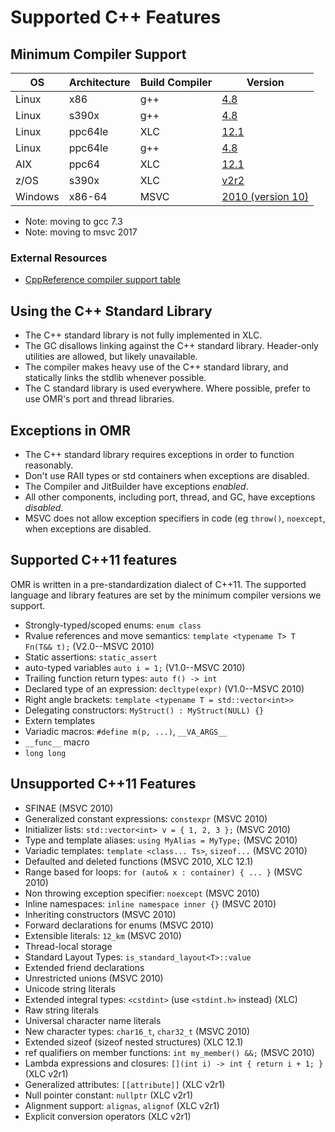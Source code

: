 <!--
Copyright IBM Corp. and others 2018

This program and the accompanying materials are made available under
the terms of the Eclipse Public License 2.0 which accompanies this
distribution and is available at https://www.eclipse.org/legal/epl-2.0/
or the Apache License, Version 2.0 which accompanies this distribution and
is available at https://www.apache.org/licenses/LICENSE-2.0.

This Source Code may also be made available under the following
Secondary Licenses when the conditions for such availability set
forth in the Eclipse Public License, v. 2.0 are satisfied: GNU
General Public License, version 2 with the GNU Classpath
Exception [1] and GNU General Public License, version 2 with the
OpenJDK Assembly Exception [2].

[1] https://www.gnu.org/software/classpath/license.html
[2] https://openjdk.org/legal/assembly-exception.html

SPDX-License-Identifier: EPL-2.0 OR Apache-2.0 OR GPL-2.0-only WITH Classpath-exception-2.0 OR GPL-2.0-only WITH OpenJDK-assembly-exception-1.0
-->

# Supported C++ Features

## Minimum Compiler Support

OS      | Architecture | Build Compiler | Version
--------|--------------|----------------|--------
Linux   | x86          | g++            | [4.8](https://gcc.gnu.org/gcc-4.8/cxx0x_status.html)
Linux   | s390x        | g++            | [4.8](https://gcc.gnu.org/gcc-4.8/cxx0x_status.html)
Linux   | ppc64le      | XLC            | [12.1](https://www.ibm.com/developerworks/community/blogs/5894415f-be62-4bc0-81c5-3956e82276f3/entry/xlc_compiler_s_c_11_support50?lang=en)
Linux   | ppc64le      | g++            | [4.8](https://gcc.gnu.org/gcc-4.8/cxx0x_status.html)
AIX     | ppc64        | XLC            | [12.1](https://www.ibm.com/developerworks/community/blogs/5894415f-be62-4bc0-81c5-3956e82276f3/entry/xlc_compiler_s_c_11_support50?lang=en)
z/OS    | s390x        | XLC            | [v2r2](http://www-01.ibm.com/support/docview.wss?uid=swg27036892)
Windows | x86-64       | MSVC           | [2010 (version 10)](https://docs.microsoft.com/en-us/previous-versions/hh567368(v=vs.140))

* Note: moving to gcc 7.3
* Note: moving to msvc 2017

### External Resources

* [CppReference compiler support table](https://en.cppreference.com/w/cpp/compiler_support)

## Using the C++ Standard Library

- The C++ standard library is not fully implemented in XLC.
- The GC disallows linking against the C++ standard library. Header-only utilities are allowed, but likely unavailable.
- The compiler makes heavy use of the C++ standard library, and statically links the stdlib whenever possible.
- The C standard library is used everywhere. Where possible, prefer to use OMR's port and thread libraries.

## Exceptions in OMR

- The C++ standard library requires exceptions in order to function reasonably.
- Don't use RAII types or std containers when exceptions are disabled.
- The Compiler and JitBuilder have exceptions *enabled*.
- All other components, including port, thread, and GC, have exceptions *disabled*.
- MSVC does not allow exception specifiers in code (eg `throw()`, `noexcept`, when exceptions are disabled.

## Supported C++11 features

OMR is written in a pre-standardization dialect of C++11.
The supported language and library features are set by the minimum compiler versions we support.

* Strongly-typed/scoped enums: `enum class`
* Rvalue references and move semantics: `template <typename T> T Fn(T&& t);` (V2.0--MSVC 2010)
* Static assertions: `static_assert`
* auto-typed variables `auto i = 1;` (V1.0--MSVC 2010)
* Trailing function return types: `auto f() -> int`
* Declared type of an expression: `decltype(expr)` (V1.0--MSVC 2010)
* Right angle brackets: `template <typename T = std::vector<int>>`
* Delegating constructors: `MyStruct() : MyStruct(NULL) {}`
* Extern templates
* Variadic macros: `#define m(p, ...)`, `__VA_ARGS__`
* `__func__` macro
* `long long`

## Unsupported C++11 Features

* SFINAE (MSVC 2010)
* Generalized constant expressions: `constexpr` (MSVC 2010)
* Initializer lists: `std::vector<int> v = { 1, 2, 3 };` (MSVC 2010)
* Type and template aliases: `using MyAlias = MyType;` (MSVC 2010)
* Variadic templates: `template <class... Ts>`, `sizeof...` (MSVC 2010)
* Defaulted and deleted functions (MSVC 2010, XLC 12.1)
* Range based for loops: `for (auto& x : container) { ... }` (MSVC 2010)
* Non throwing exception specifier: `noexcept` (MSVC 2010)
* Inline namespaces: `inline namespace inner {}` (MSVC 2010)
* Inheriting constructors (MSVC 2010)
* Forward declarations for enums (MSVC 2010)
* Extensible literals: `12_km` (MSVC 2010)
* Thread-local storage
* Standard Layout Types: `is_standard_layout<T>::value`
* Extended friend declarations
* Unrestricted unions (MSVC 2010)
* Unicode string literals
* Extended integral types: `<cstdint>` (use `<stdint.h>` instead) (XLC)
* Raw string literals
* Universal character name literals
* New character types: `char16_t`, `char32_t` (MSVC 2010)
* Extended sizeof (sizeof nested structures) (XLC 12.1)
* ref qualifiers on member functions: `int my_member() &&;` (MSVC 2010)
* Lambda expressions and closures: `[](int i) -> int { return i + 1; }` (XLC v2r1)
* Generalized attributes: `[[attribute]]` (XLC v2r1)
* Null pointer constant: `nullptr` (XLC v2r1)
* Alignment support: `alignas`, `alignof` (XLC v2r1)
* Explicit conversion operators (XLC v2r1)

